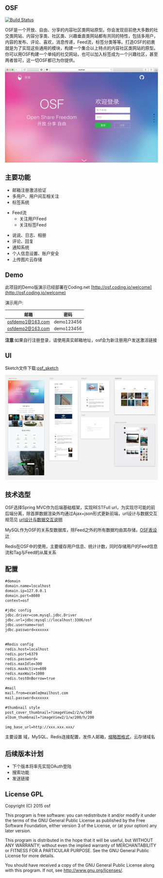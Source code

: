## OSF

[![Build Status](https://travis-ci.org/lvwangbeta/osf.svg?branch=master)](https://travis-ci.org/lvwangbeta/osf)



OSF是一个开放、自由、分享的内容社区类网站原型。你会发现目前绝大多数的社交类网站、内容分享类、社区类、兴趣垂直类网站都有共同的特性，包括多用户，内容的发布、评论、喜欢，消息传递，Feed流，标签分类等等。打造OSF的初衷就是为了实现这些通用的模块，构建一个集合以上特点的内容社区类网站的原型。你可以用OSF构建一个单纯的社交网站，也可以加入标签成为一个兴趣社区，甚至两者皆可，这一切OSF都已为你提供。

![welcome](doc/welcome.png)

## 主要功能 

* 邮箱注册激活验证 
* 多用户、用户间互相关注
* 标签系统
- Feed流  
  * 关注用户Feed
  * 关注标签Feed
* 说说、日志、相册
* 评论、回复
* 通知系统  
* 个人信息设置、账户安全
* 上传图片云存储

## Demo

此项目的Demo版演示已经部署在Coding.net [http://osf.coding.io/welcome](http://osf.coding.io/welcome)  

演示用户:

| 邮箱         | 密码      |
| -------------- |:-------------:|
| osfdemo1@163.com | demo123456 |
| osfdemo2@163.com | demo123456 |

**注意**:如果自行注册登录，请使用真实邮箱地址，osf会为新注册用户发送激活链接  



##  UI

Sketch文件下载:[osf_sketch](http://pan.baidu.com/s/1hq5zI1e)  


![explore](doc/osf_sketch_preview.png)




## 技术选型 

OSF选择Spring MVC作为后端基础框架，实现RESTFull url，为实现尽可能的前后端分离，除首屏数据渲染外均通过Ajax+json形式更新前端，url设计与数据交互规范见 [url设计与数据交互说明](doc/url.md)

MySQL作为OSF的关系型数据库，除Feed之外的所有数据均由其存储，[OSF表设计](doc/osf_db.png)

Redis在OSF中的使用，主要缓存用户信息、统计计数，同时存储用户的Feed信息流和Tag与Feed的从属关系

## 配置

	#domain
	domain.name=localhost
	domain.ip=127.0.0.1
	domain.port=8080
	context=osf

	#jdbc config
	jdbc.driver=com.mysql.jdbc.Driver
	jdbc.url=jdbc:mysql://localhost:3306/osf
	jdbc.username=root
	jdbc.password=xxxxxx


	#Redis config
	redis.host=localhost
	redis.port=6379
	redis.password=
	redis.maxIdle=300
	redis.maxActive=600
	redis.maxWait=1000
	redis.testOnBorrow=true

	#mail
	mail.from=examle@mailhost.com
	mail.password=xxxxxx

	#thumbnail style
	post_cover_thumbnail=?imageView2/2/w/500
	album_thumbnail=?imageView2/1/w/200/h/200
 
	img_base_url=http://xxx.xxx.xxx/
	
主要设置 域，MySQL、Redis连接配置，发件人邮箱，[缩略图格式](http://developer.qiniu.com/docs/v6/api/reference/fop/image/imageview2.html)，云存储域名

## 后续版本计划 

* 下个版本将率先实现OAuth登陆
* 搜索功能  
* 发送链接 

## License GPL

Copyright (C) 2015 osf

This program is free software: you can redistribute it and/or modify
it under the terms of the GNU General Public License as published by
the Free Software Foundation, either version 3 of the License, or
(at your option) any later version.

This program is distributed in the hope that it will be useful,
but WITHOUT ANY WARRANTY; without even the implied warranty of
MERCHANTABILITY or FITNESS FOR A PARTICULAR PURPOSE.  See the
GNU General Public License for more details.

You should have received a copy of the GNU General Public License
along with this program.  If not, see <http://www.gnu.org/licenses/>.